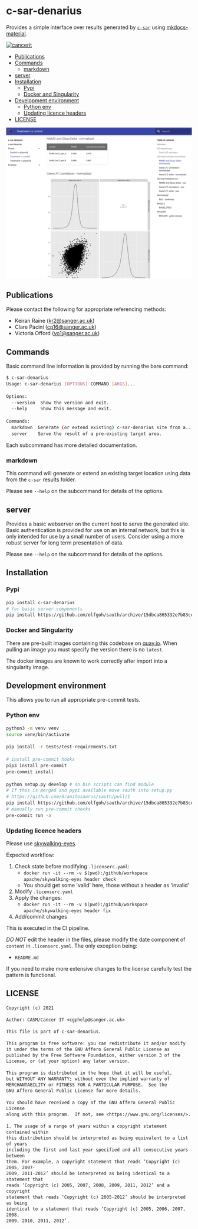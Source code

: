 # c-sar-denarius

Provides a simple interface over results generated by [`c-sar`][csar-repo] using [mkdocs-material][mkdocs-mat].

[![cancerit](https://circleci.com/gh/cancerit/c-sar-denarius.svg?style=svg)](https://circleci.com/gh/cancerit/c-sar-denarius)

- [Publications](#publications)
- [Commands](#commands)
  - [markdown](#markdown)
- [server](#server)
- [Installation](#installation)
  - [Pypi](#pypi)
  - [Docker and Singularity](#docker-and-singularity)
- [Development environment](#development-environment)
  - [Python env](#python-env)
  - [Updating licence headers](#updating-licence-headers)
- [LICENSE](#license)

![c-sar-denarius-example](images/interface.png)

## Publications

Please contact the following for appropriate referencing methods:

- Keiran Raine (kr2@sanger.ac.uk)
- Clare Pacini (cp16@sanger.ac.uk)
- Victoria Offord (vo1@sanger.ac.uk)

## Commands

Basic command line information is provided by running the bare command:

```bash
$ c-sar-denarius
Usage: c-sar-denarius [OPTIONS] COMMAND [ARGS]...

Options:
  --version  Show the version and exit.
  --help     Show this message and exit.

Commands:
  markdown  Generate (or extend existing) c-sar-denarius site from a...
  server    Serve the result of a pre-existing target area.
```

Each subcommand has more detailed documentation.

### markdown

This command will generate or extend an existing target location using data from the `c-sar` results folder.

Please see `--help` on the subcommand for details of the options.

## server

Provides a basic webserver on the current host to serve the generated site.  Basic authentication is provided for use on
an internal network, but this is only intended for use by a small number of users.  Consider using a more robust server
for long term presentation of data.

Please see `--help` on the subcommand for details of the options.

## Installation

### Pypi

```bash
pip install c-sar-denarius
# for basic server components
pip install https://github.com/elfgoh/sauth/archive/15dbca865332e7b83ccf5d9d227d0321a88132ca.tar.gz
```

### Docker and Singularity

There are pre-built images containing this codebase on [quay.io][quay-repo].  When pulling an image you must specify
the version there is no `latest`.

The docker images are known to work correctly after import into a singularity image.

## Development environment

This allows you to run all appropriate pre-commit tests.

### Python env

```bash
python3 -m venv venv
source venv/bin/activate

pip install -r tests/test-requirements.txt

# install pre-commit hooks
pip3 install pre-commit
pre-commit install

python setup.py develop # so bin scripts can find module
# If this is merged and pypi available move sauth into setup.py
# https://github.com/Granitosaurus/sauth/pull/1
pip install https://github.com/elfgoh/sauth/archive/15dbca865332e7b83ccf5d9d227d0321a88132ca.tar.gz
# manually run pre-commit checks
pre-commit run -a
```

### Updating licence headers

Please use [skywalking-eyes](https://github.com/apache/skywalking-eyes).

Expected workflow:

1. Check state before modifying `.licenserc.yaml`:
   - `docker run -it --rm -v $(pwd):/github/workspace apache/skywalking-eyes header check`
   - You should get some 'valid' here, those without a header as 'invalid'
1. Modify `.licenserc.yaml`
1. Apply the changes:
   - `docker run -it --rm -v $(pwd):/github/workspace apache/skywalking-eyes header fix`
1. Add/commit changes

This is executed in the CI pipeline.

*DO NOT* edit the header in the files, please modify the date component of `content` in `.licenserc.yaml`.  The only exception being:

- `README.md`

If you need to make more extensive changes to the license carefully test the pattern is functional.

## LICENSE

```
Copyright (c) 2021

Author: CASM/Cancer IT <cgphelp@sanger.ac.uk>

This file is part of c-sar-denarius.

This program is free software: you can redistribute it and/or modify
it under the terms of the GNU Affero General Public License as
published by the Free Software Foundation, either version 3 of the
License, or (at your option) any later version.

This program is distributed in the hope that it will be useful,
but WITHOUT ANY WARRANTY; without even the implied warranty of
MERCHANTABILITY or FITNESS FOR A PARTICULAR PURPOSE.  See the
GNU Affero General Public License for more details.

You should have received a copy of the GNU Affero General Public License
along with this program.  If not, see <https://www.gnu.org/licenses/>.

1. The usage of a range of years within a copyright statement contained within
this distribution should be interpreted as being equivalent to a list of years
including the first and last year specified and all consecutive years between
them. For example, a copyright statement that reads ‘Copyright (c) 2005, 2007-
2009, 2011-2012’ should be interpreted as being identical to a statement that
reads ‘Copyright (c) 2005, 2007, 2008, 2009, 2011, 2012’ and a copyright
statement that reads ‘Copyright (c) 2005-2012’ should be interpreted as being
identical to a statement that reads ‘Copyright (c) 2005, 2006, 2007, 2008,
2009, 2010, 2011, 2012’.
```

<!-- refs -->

[csar-repo]: https://github.com/cancerit/c-sar
[mkdocs-mat]: https://squidfunk.github.io/mkdocs-material/
[quay-repo]: https://quay.io/repository/wtsicgp/c-sar-denarius?tab=tags
